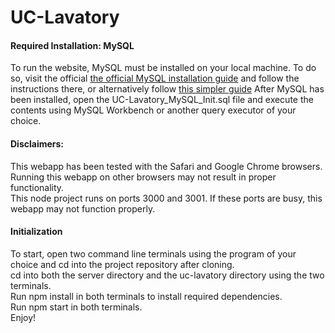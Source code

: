 UC-Lavatory
=========

#### Required Installation: MySQL
To run the website, MySQL must be installed on your local machine. To do so, visit the official [the official MySQL installation guide](https://dev.mysql.com/doc/mysql-installation-excerpt/5.7/en/) and follow the instructions there, or alternatively follow [this simpler guide](https://www.javatpoint.com/how-to-install-mysql)
After MySQL has been installed, open the UC-Lavatory_MySQL_Init.sql file and execute the contents using MySQL Workbench or another query executor of your choice.

#### Disclaimers:
This webapp has been tested with the Safari and Google Chrome browsers. Running this webapp on other browsers may not result in proper functionality.  
This node project runs on ports 3000 and 3001. If these ports are busy, this webapp may not function properly.

#### Initialization
To start, open two command line terminals using the program of your choice and cd into the project repository after cloning.  
cd into both the server directory and the uc-lavatory directory using the two terminals.  
Run npm install in both terminals to install required dependencies.  
Run npm start in both terminals.  
Enjoy!
